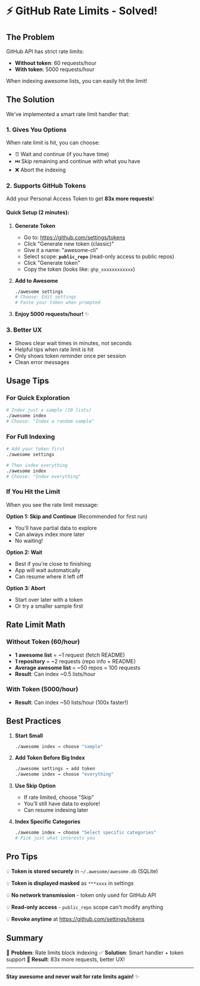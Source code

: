 # ⚡ GitHub Rate Limits - Solved!

## The Problem

GitHub API has strict rate limits:
- **Without token**: 60 requests/hour
- **With token**: 5000 requests/hour

When indexing awesome lists, you can easily hit the limit!

## The Solution

We've implemented a smart rate limit handler that:

### 1. **Gives You Options**
When rate limit is hit, you can choose:
- ⏰ Wait and continue (if you have time)
- ⏭️ Skip remaining and continue with what you have
- ❌ Abort the indexing

### 2. **Supports GitHub Tokens**
Add your Personal Access Token to get **83x more requests**!

#### Quick Setup (2 minutes):

1. **Generate Token**
   - Go to: https://github.com/settings/tokens
   - Click "Generate new token (classic)"
   - Give it a name: "awesome-cli"
   - Select scope: **`public_repo`** (read-only access to public repos)
   - Click "Generate token"
   - Copy the token (looks like: `ghp_xxxxxxxxxxxx`)

2. **Add to Awesome**
   ```bash
   ./awesome settings
   # Choose: Edit settings
   # Paste your token when prompted
   ```

3. **Enjoy 5000 requests/hour!** ✨

### 3. **Better UX**
- Shows clear wait times in minutes, not seconds
- Helpful tips when rate limit is hit
- Only shows token reminder once per session
- Clean error messages

## Usage Tips

### For Quick Exploration
```bash
# Index just a sample (10 lists)
./awesome index
# Choose: "Index a random sample"
```

### For Full Indexing
```bash
# Add your token first
./awesome settings

# Then index everything
./awesome index
# Choose: "Index everything"
```

### If You Hit the Limit
When you see the rate limit message:

**Option 1: Skip and Continue** (Recommended for first run)
- You'll have partial data to explore
- Can always index more later
- No waiting!

**Option 2: Wait**
- Best if you're close to finishing
- App will wait automatically
- Can resume where it left off

**Option 3: Abort**
- Start over later with a token
- Or try a smaller sample first

## Rate Limit Math

### Without Token (60/hour)
- **1 awesome list** = ~1 request (fetch README)
- **1 repository** = ~2 requests (repo info + README)
- **Average awesome list** = ~50 repos = 100 requests
- **Result**: Can index ~0.5 lists/hour

### With Token (5000/hour)
- **Result**: Can index ~50 lists/hour (100x faster!)

## Best Practices

1. **Start Small**
   ```bash
   ./awesome index → choose "sample"
   ```

2. **Add Token Before Big Index**
   ```bash
   ./awesome settings → add token
   ./awesome index → choose "everything"
   ```

3. **Use Skip Option**
   - If rate limited, choose "Skip"
   - You'll still have data to explore!
   - Can resume indexing later

4. **Index Specific Categories**
   ```bash
   ./awesome index → choose "Select specific categories"
   # Pick just what interests you
   ```

## Pro Tips

💡 **Token is stored securely** in `~/.awesome/awesome.db` (SQLite)

💡 **Token is displayed masked** as `***xxxx` in settings

💡 **No network transmission** - token only used for GitHub API

💡 **Read-only access** - `public_repo` scope can't modify anything

💡 **Revoke anytime** at https://github.com/settings/tokens

## Summary

🎯 **Problem**: Rate limits block indexing
✅ **Solution**: Smart handler + token support
🚀 **Result**: 83x more requests, better UX!

---

**Stay awesome and never wait for rate limits again!** ✨
